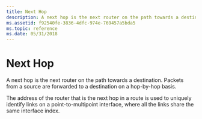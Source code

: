 ```yaml
---
title: Next Hop
description: A next hop is the next router on the path towards a destination. Packets from a source are forwarded to a destination on a hop-by-hop basis.
ms.assetid: f92540fe-3836-4dfc-974e-769457a5bda5
ms.topic: reference
ms.date: 05/31/2018
---
```


# Next Hop

A next hop is the next router on the path towards a destination. Packets from a source are forwarded to a destination on a hop-by-hop basis.

The address of the router that is the next hop in a route is used to uniquely identify links on a point-to-multipoint interface, where all the links share the same interface index.

 

 





